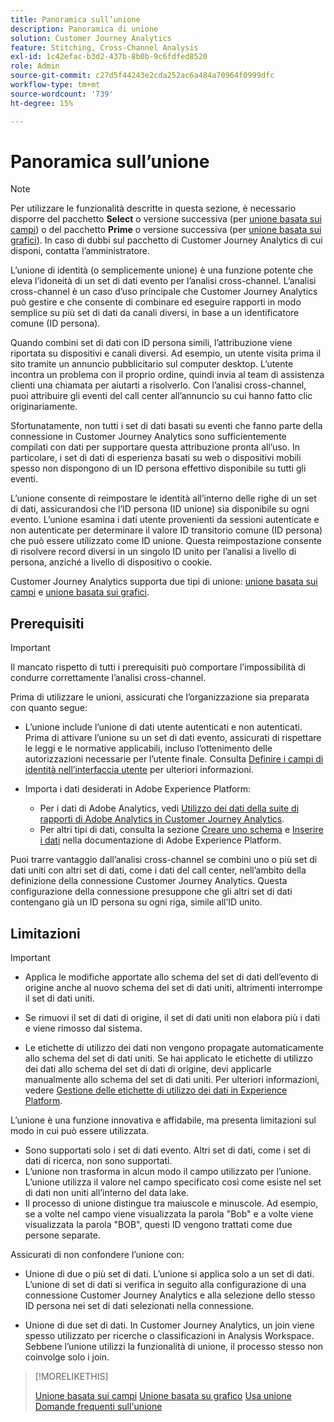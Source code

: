```yaml
---
title: Panoramica sull’unione
description: Panoramica di unione
solution: Customer Journey Analytics
feature: Stitching, Cross-Channel Analysis
exl-id: 1c42efac-b3d2-437b-8b0b-9c6fdfed8520
role: Admin
source-git-commit: c27d5f44243e2cda252ac6a484a70964f0999dfc
workflow-type: tm+mt
source-wordcount: '739'
ht-degree: 15%

---
```


# Panoramica sull’unione

>[!NOTE]
>
>Per utilizzare le funzionalità descritte in questa sezione, è necessario disporre del pacchetto **Select** o versione successiva (per [unione basata sui campi](fbs.md)) o del pacchetto **Prime** o versione successiva (per [unione basata sui grafici](gbs.md)). In caso di dubbi sul pacchetto di Customer Journey Analytics di cui disponi, contatta l’amministratore.

L’unione di identità (o semplicemente unione) è una funzione potente che eleva l’idoneità di un set di dati evento per l’analisi cross-channel. L’analisi cross-channel è un caso d’uso principale che Customer Journey Analytics può gestire e che consente di combinare ed eseguire rapporti in modo semplice su più set di dati da canali diversi, in base a un identificatore comune (ID persona).

Quando combini set di dati con ID persona simili, l’attribuzione viene riportata su dispositivi e canali diversi. Ad esempio, un utente visita prima il sito tramite un annuncio pubblicitario sul computer desktop. L’utente incontra un problema con il proprio ordine, quindi invia al team di assistenza clienti una chiamata per aiutarti a risolverlo. Con l’analisi cross-channel, puoi attribuire gli eventi del call center all’annuncio su cui hanno fatto clic originariamente.

Sfortunatamente, non tutti i set di dati basati su eventi che fanno parte della connessione in Customer Journey Analytics sono sufficientemente compilati con dati per supportare questa attribuzione pronta all’uso. In particolare, i set di dati di esperienza basati su web o dispositivi mobili spesso non dispongono di un ID persona effettivo disponibile su tutti gli eventi.

L’unione consente di reimpostare le identità all’interno delle righe di un set di dati, assicurandosi che l’ID persona (ID unione) sia disponibile su ogni evento. L’unione esamina i dati utente provenienti da sessioni autenticate e non autenticate per determinare il valore ID transitorio comune (ID persona) che può essere utilizzato come ID unione. Questa reimpostazione consente di risolvere record diversi in un singolo ID unito per l’analisi a livello di persona, anziché a livello di dispositivo o cookie.

Customer Journey Analytics supporta due tipi di unione: [unione basata sui campi](fbs.md) e [unione basata sui grafici](gbs.md).

## Prerequisiti

>[!IMPORTANT]
>
>Il mancato rispetto di tutti i prerequisiti può comportare l’impossibilità di condurre correttamente l’analisi cross-channel.

Prima di utilizzare le unioni, assicurati che l’organizzazione sia preparata con quanto segue:

- L’unione include l’unione di dati utente autenticati e non autenticati. Prima di attivare l’unione su un set di dati evento, assicurati di rispettare le leggi e le normative applicabili, incluso l’ottenimento delle autorizzazioni necessarie per l’utente finale. Consulta [Definire i campi di identità nell’interfaccia utente](https://experienceleague.adobe.com/it/docs/experience-platform/xdm/ui/fields/identity) per ulteriori informazioni.

- Importa i dati desiderati in Adobe Experience Platform:

   - Per i dati di Adobe Analytics, vedi [Utilizzo dei dati della suite di rapporti di Adobe Analytics in Customer Journey Analytics](/help/getting-started/aa-vs-cja/aa-data-in-cja.md).
   - Per altri tipi di dati, consulta la sezione [Creare uno schema](https://experienceleague.adobe.com/en/docs/experience-platform/xdm/tutorials/create-schema-ui) e [Inserire i dati](https://experienceleague.adobe.com/it/docs/experience-platform/ingestion/home) nella documentazione di Adobe Experience Platform.

Puoi trarre vantaggio dall’analisi cross-channel se combini uno o più set di dati uniti con altri set di dati, come i dati del call center, nell’ambito della definizione della connessione Customer Journey Analytics. Questa configurazione della connessione presuppone che gli altri set di dati contengano già un ID persona su ogni riga, simile all’ID unito.


## Limitazioni

>[!IMPORTANT]
>
>
>- Applica le modifiche apportate allo schema del set di dati dell’evento di origine anche al nuovo schema del set di dati uniti, altrimenti interrompe il set di dati uniti.
>
>- Se rimuovi il set di dati di origine, il set di dati uniti non elabora più i dati e viene rimosso dal sistema.
>
>- Le etichette di utilizzo dei dati non vengono propagate automaticamente allo schema del set di dati uniti. Se hai applicato le etichette di utilizzo dei dati allo schema del set di dati di origine, devi applicarle manualmente allo schema del set di dati uniti. Per ulteriori informazioni, vedere [Gestione delle etichette di utilizzo dei dati in Experience Platform](https://experienceleague.adobe.com/en/docs/experience-platform/data-governance/labels/overview).

L’unione è una funzione innovativa e affidabile, ma presenta limitazioni sul modo in cui può essere utilizzata.

- Sono supportati solo i set di dati evento. Altri set di dati, come i set di dati di ricerca, non sono supportati.
- L’unione non trasforma in alcun modo il campo utilizzato per l’unione. L’unione utilizza il valore nel campo specificato così come esiste nel set di dati non uniti all’interno del data lake.
- Il processo di unione distingue tra maiuscole e minuscole. Ad esempio, se a volte nel campo viene visualizzata la parola &quot;Bob&quot; e a volte viene visualizzata la parola &quot;BOB&quot;, questi ID vengono trattati come due persone separate.

Assicurati di non confondere l’unione con:

- Unione di due o più set di dati. L’unione si applica solo a un set di dati. L’unione di set di dati si verifica in seguito alla configurazione di una connessione Customer Journey Analytics e alla selezione dello stesso ID persona nei set di dati selezionati nella connessione.

- Unione di due set di dati. In Customer Journey Analytics, un join viene spesso utilizzato per ricerche o classificazioni in Analysis Workspace. Sebbene l’unione utilizzi la funzionalità di unione, il processo stesso non coinvolge solo i join.

>[!MORELIKETHIS]
>
>[Unione basata sui campi](fbs.md)
>[Unione basata su grafico](gbs.md)
>[Usa unione](use-stitching.md)
>[Domande frequenti sull&#39;unione](faq.md)

